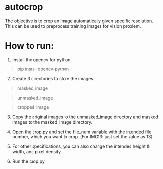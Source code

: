 # autocrop
The objective is to crop an image automatically given specific resolution. This can be used to preprocess training images for vision problem. 

# How to run:
1. Install the opencv for python.

> pip install opencv-python

2. Create 3 directories to store the images. 

> masked_image

> unmasked_image

> cropped_image

3. Copy the original images to the unmasked_image directory and masked images to the masked_image directory.

4. Open the crop.py and set the file_num variable with the intended file number, which you want to crop. (For IMG13: just set the value as 13)

5. For other specifications, you can also change the intended height & width, and pixel density. 

6. Run the crop.py

